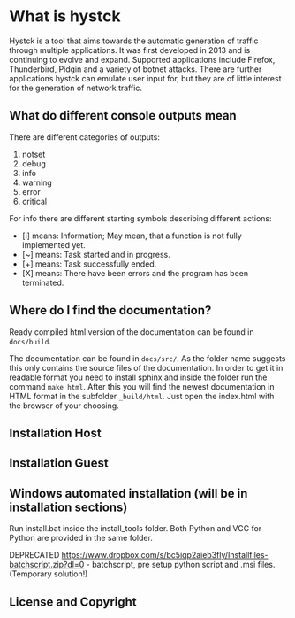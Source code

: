 # What is hystck
Hystck is a tool that aims towards the automatic generation of traffic through multiple applications.
It was first developed in 2013 and is continuing to evolve and expand. Supported applications
include Firefox, Thunderbird, Pidgin and a variety of botnet attacks. There are further applications
hystck can emulate user input for, but they are of little interest for the generation of network traffic.

## What do different console outputs mean

There are different categories of outputs:
1) notset
1) debug
1) info
1) warning
1) error
1) critical

For info there are different starting symbols describing different actions:
- \[i] means: Information; May mean, that a function is not fully implemented yet.
- \[~] means: Task started and in progress.
- \[+] means: Task successfully ended.
- \[X] means: There have been errors and the program has been terminated.

## Where do I find the documentation?
Ready compiled html version of the documentation can be found in ```docs/build```.


The documentation can be found in ```docs/src/```. As the folder name suggests this only contains the source 
files of the documentation. In order to get it in readable format you need to install sphinx and inside the folder
run the command ```make html```. After this you will find the newest documentation in HTML format in the subfolder
```_build/html```. Just open the index.html with the browser of your choosing.

## Installation Host

## Installation Guest

## Windows automated installation (will be in installation sections)

Run install.bat inside the install_tools folder. Both Python and VCC for Python are provided in the same folder.

DEPRECATED https://www.dropbox.com/s/bc5iqp2aieb3fly/Installfiles-batchscript.zip?dl=0 - batchscript, pre setup python script and .msi files. (Temporary solution!)


## License and Copyright

